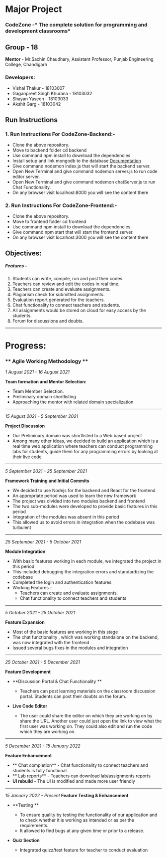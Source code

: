 # Major Project
### CodeZone -* The complete solution for programming and development classrooms*




## Group - 18

**Mentor** - Mr.Sachin Chaudhary, Assistant Professor, Punjab Engineering College, Chandigarh
### Developers:

- Vishal Thakur - 18103007
- Gaganpreet Singh Khurana - 18103032
- Shayan Yaseen - 18103033
- Akshit Garg - 18103042


## Run Instructions
###  1. Run Instructions For CodeZone-Backend:-


- Clone the above repository.
- Move to backend folder cd backend
- Use command npm install to download the dependencies.
- Install setup and link mongodb to the database [Documentation](https://docs.mongodb.com/manual/tutorial/install-mongodb-on-os-x/)
- Give command nodemon index.js that will start the backend server.
- Open New Terminal and give command nodemon server.js to run code editor server.
- Open New Terminal and give command nodemon chatServer.js to run Chat Functionality.
- On any browser visit localhost:8000 you will see the content there

###  2. Run Instructions For CodeZone-Frontend:-

- Clone the above repository.
- Move to frontend folder cd frontend
- Use command npm install to download the dependencies.
- Give command npm start that will start the frontend server.
- On any browser visit localhost:3000 you will see the content there


## Objectives:

#####  Features -
1. Students can write, compile, run and post their codes.
2. Teachers can review and edit the codes in real time.
3. Teachers can create and evaluate assignments.
4. Plagiarism check for submitted assignments.
5. Evaluation report generated for the teachers.
6. Chat functionality to connect teachers and students.
7. All assignments would be stored on cloud for easy access by the students.
8. Forum for discussions and doubts.

---

# Progress:

###  ** Agile Working Methodology  **
> 


*1 August 2021 - 16 August 2021*

**Team formation and Mentor Selection:**

- Team Member Selection.
- Preliminary domain shortlisting
- Approaching the mentor with related domain specialization

---
*15 August 2021 - 5 September 2021*

**Project Discussion**

- Our Preliminary domain was shortlisted to a Web based project
- Among many other ideas, we decided to build an application which is a real time web application where teachers can conduct programming labs for students, guide them for any programming errors by looking at their live code

---
*5 September 2021 - 25 September 2021*

**Framework Training and Initial Commits**

- We decided to use Nodejs for the backend and React for the frontend
- An appropriate period was used to learn the new framework
- The project was divided into two modules backend and frontend 
- The two sub-modules were developed to provide basic features in this period
- Integration of the modules was absent in this period
- This allowed us to avoid errors in integration when the codebase was turbulent

---

*25 September 2021 - 5 October 2021*

**Module Integration**

- With basic features working in each module, we integrated the project in this period
- This included debugging the integration errors and standardizing the codebase
- Completed the login and authentication features
- Working Features - 
    - Teachers can create and evaluate assignments.
    - Chat functionality to connect teachers and students
---
*5 October 2021 - 25 October 2021*

**Feature Expansion**

- Most of the basic features are working in this stage
- The chat functionality , which was working standalone on the backend, was  now integrated with the frontend
- Issued several bugs fixes in the modules and integration

---
*25 October 2021 - 5 December 2021*

**Feature Development**

- **Discussion Portal & Chat Functionality **
	- Teachers can post learning materials on the classroom discussion portal. Students can post their doubts on the forum.
	
- **Live Code Editor**
	- The user could share the editor on which they are working on by share the URL. Another user could just open the link to view what the first user was working on. They could also edit and run the code which they are working on.

---
*5 December 2021 - 15 January 2022*

**Feature Enhancement**
- ** Chat completion** - Chat functionality to connect teachers and students is fully functional
- ** Lab reports** 	- Teachers can download lab/assignments reports
- **UI rebuild** - The UI is modified and made more user friendly

---
*15 January 2022 - Present*
**Feature Testing & Enhancement**
- **Testing **
	-  To ensure quality by testing the functionality of our application and to check whether it is working as intended or as per the requirements. 
	- It allowed to find bugs at any given time or prior to a release.
	
- **Quiz Section**
	- Integrated quizz/test feature for teacher to conduct evaluation
